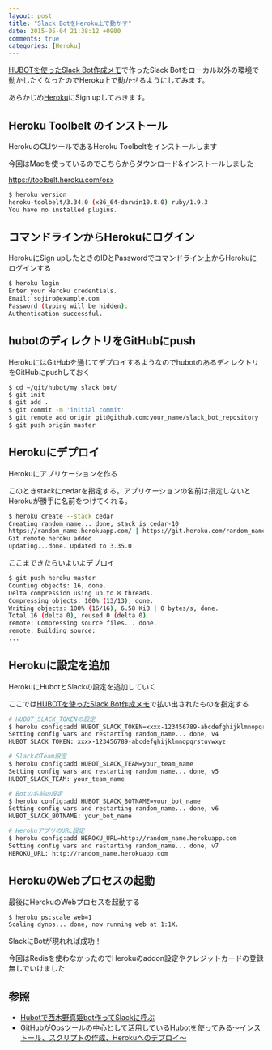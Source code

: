 ```yaml
---
layout: post
title: "Slack BotをHeroku上で動かす"
date: 2015-05-04 21:38:12 +0900
comments: true
categories: [Heroku]
---
```

[HUBOTを使ったSlack Bot作成メモ](http://blog.sojiro.me/blog/2014/12/15/slack-bot-by-hubot/)で作ったSlack Botをローカル以外の環境で動かしたくなったのでHeroku上で動かせるようにしてみます。

あらかじめ[Heroku](https://www.heroku.com)にSign upしておきます。

## Heroku Toolbelt のインストール

HerokuのCLIツールであるHeroku Toolbeltをインストールします

今回はMacを使っているのでこちらからダウンロード&インストールしました

https://toolbelt.heroku.com/osx

```bash
$ heroku version
heroku-toolbelt/3.34.0 (x86_64-darwin10.8.0) ruby/1.9.3
You have no installed plugins.
```

## コマンドラインからHerokuにログイン

HerokuにSign upしたときのIDとPasswordでコマンドライン上からHerokuにログインする

```bash
$ heroku login
Enter your Heroku credentials.
Email: sojiro@example.com
Password (typing will be hidden): 
Authentication successful.
```

## hubotのディレクトリをGitHubにpush

HerokuにはGitHubを通じてデプロイするようなのでhubotのあるディレクトリをGitHubにpushしておく

```bash
$ cd ~/git/hubot/my_slack_bot/
$ git init
$ git add .
$ git commit -m 'initial commit'
$ git remote add origin git@github.com:your_name/slack_bot_repository  # 自分で用意したslack bot用のGitリポジトリ
$ git push origin master
```

## Herokuにデプロイ

Herokuにアプリケーションを作る

このときstackにcedarを指定する。アプリケーションの名前は指定しないとHerokuが勝手に名前をつけてくれる。

```bash
$ heroku create --stack cedar
Creating random_name... done, stack is cedar-10
https://random_name.herokuapp.com/ | https://git.heroku.com/random_name.git
Git remote heroku added
updating...done. Updated to 3.35.0
```

ここまできたらいよいよデプロイ

```bash
$ git push heroku master
Counting objects: 16, done.
Delta compression using up to 8 threads.
Compressing objects: 100% (13/13), done.
Writing objects: 100% (16/16), 6.58 KiB | 0 bytes/s, done.
Total 16 (delta 0), reused 0 (delta 0)
remote: Compressing source files... done.
remote: Building source:
...
```

## Herokuに設定を追加

HerokuにHubotとSlackの設定を追加していく

ここでは[HUBOTを使ったSlack Bot作成メモ](http://blog.sojiro.me/blog/2014/12/15/slack-bot-by-hubot/)で払い出されたものを指定する

```bash
# HUBOT_SLACK_TOKENの設定
$ heroku config:add HUBOT_SLACK_TOKEN=xxxx-123456789-abcdefghijklmnopqrstuvwxyz
Setting config vars and restarting random_name... done, v4
HUBOT_SLACK_TOKEN: xxxx-123456789-abcdefghijklmnopqrstuvwxyz

# SlackのTeam設定
$ heroku config:add HUBOT_SLACK_TEAM=your_team_name
Setting config vars and restarting random_name... done, v5
HUBOT_SLACK_TEAM: your_team_name

# Botの名前の設定
$ heroku config:add HUBOT_SLACK_BOTNAME=your_bot_name
Setting config vars and restarting random_name... done, v6
HUBOT_SLACK_BOTNAME: your_bot_name

# HerokuアプリのURL設定
$ heroku config:add HEROKU_URL=http://random_name.herokuapp.com
Setting config vars and restarting random_name... done, v7
HEROKU_URL: http://random_name.herokuapp.com
```

## HerokuのWebプロセスの起動

最後にHerokuのWebプロセスを起動する

```bash
$ heroku ps:scale web=1
Scaling dynos... done, now running web at 1:1X.
```

SlackにBotが現れれば成功！

今回はRedisを使わなかったのでHerokuのaddon設定やクレジットカードの登録無しでいけました

## 参照
* [Hubotで西木野真姫bot作ってSlackに呼ぶ](http://memo.sanographix.net/post/88371442780)
* [GitHubがOpsツールの中心として活用しているHubotを使ってみる～インストール、スクリプトの作成、Herokuへのデプロイ～](http://tech-sketch.jp/2013/12/hubot-install-heroku.html)

